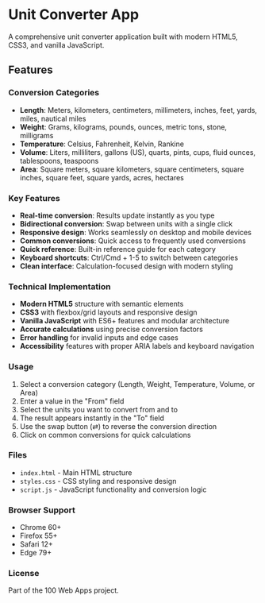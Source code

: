 # Unit Converter App

A comprehensive unit converter application built with modern HTML5, CSS3, and vanilla JavaScript.

## Features

### Conversion Categories
- **Length**: Meters, kilometers, centimeters, millimeters, inches, feet, yards, miles, nautical miles
- **Weight**: Grams, kilograms, pounds, ounces, metric tons, stone, milligrams
- **Temperature**: Celsius, Fahrenheit, Kelvin, Rankine
- **Volume**: Liters, milliliters, gallons (US), quarts, pints, cups, fluid ounces, tablespoons, teaspoons
- **Area**: Square meters, square kilometers, square centimeters, square inches, square feet, square yards, acres, hectares

### Key Features
- **Real-time conversion**: Results update instantly as you type
- **Bidirectional conversion**: Swap between units with a single click
- **Responsive design**: Works seamlessly on desktop and mobile devices
- **Common conversions**: Quick access to frequently used conversions
- **Quick reference**: Built-in reference guide for each category
- **Keyboard shortcuts**: Ctrl/Cmd + 1-5 to switch between categories
- **Clean interface**: Calculation-focused design with modern styling

### Technical Implementation
- **Modern HTML5** structure with semantic elements
- **CSS3** with flexbox/grid layouts and responsive design
- **Vanilla JavaScript** with ES6+ features and modular architecture
- **Accurate calculations** using precise conversion factors
- **Error handling** for invalid inputs and edge cases
- **Accessibility** features with proper ARIA labels and keyboard navigation

### Usage
1. Select a conversion category (Length, Weight, Temperature, Volume, or Area)
2. Enter a value in the "From" field
3. Select the units you want to convert from and to
4. The result appears instantly in the "To" field
5. Use the swap button (⇄) to reverse the conversion direction
6. Click on common conversions for quick calculations

### Files
- `index.html` - Main HTML structure
- `styles.css` - CSS styling and responsive design
- `script.js` - JavaScript functionality and conversion logic

### Browser Support
- Chrome 60+
- Firefox 55+
- Safari 12+
- Edge 79+

### License
Part of the 100 Web Apps project.